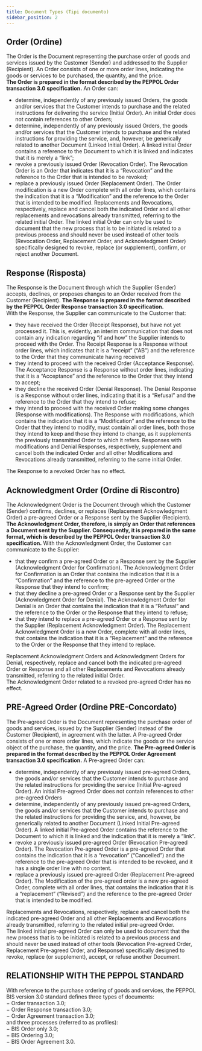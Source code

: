 ```yaml
---
title: Document Types (Tipi documento)
sidebar_position: 2
---
```


## Order (Ordine)

The Order is the Document representing the purchase order of goods and services issued by the 
Customer (Sender) and addressed to the Supplier (Recipient). An Order consists of one or more 
order lines, indicating the goods or services to be purchased, the quantity, and the 
price.        
**The Order is prepared in the format described by the PEPPOL Order transaction 3.0 specification.**
An Order can: 
- determine, independently of any previously issued Orders, the goods and/or services 
that the Customer intends to purchase and the related instructions for delivering the service (Initial Order). An initial Order does not contain references to other Orders; 
- determine, independently of any previously issued Orders, the goods and/or services 
that the Customer intends to purchase and the related instructions for providing the service, and, however, be generically related to another Document (Linked Initial Order). A linked initial Order contains a reference to the Document to which it is linked and indicates that it is merely a “link”;
- revoke a previously issued Order (Revocation Order). The Revocation Order is an 
Order that indicates that it is a “Revocation” and the reference to the Order 
that is intended to be revoked; 
- replace a previously issued Order (Replacement Order). The Order modification 
is a new Order complete with all order lines, which contains the indication that it 
is a “Modification” and the reference to the Order that is intended to be modified. 
Replacements and Revocations, respectively, replace and cancel both the indicated 
Order and all other replacements and revocations already transmitted, referring to the related initial Order. 
The linked initial Order can only be used to document that the new process that is 
to be initiated is related to a previous process and should never be used instead of 
other tools (Revocation Order, Replacement Order, and Acknowledgment Order) specifically 
designed to revoke, replace (or supplement), confirm, or reject another Document.

## Response (Risposta)

The Response is the Document through which the Supplier (Sender) accepts, declines, or proposes changes to an Order received from the Customer (Recipient). 
**The Response is prepared in the format described by the PEPPOL Order Response transaction 3.0 specification.**     
With the Response, the Supplier can communicate to the Customer that: 
- they have received the Order (Receipt Response), but have not yet processed it. This is, 
evidently, an interim communication that does not contain any indication regarding “if and how” the Supplier intends to proceed with the Order. The Receipt Response is a Response without order lines, which indicates that it is a 
“receipt” (“AB”) and the reference to the Order that they communicate having received 
- they intend to proceed with the received Order (Acceptance Response). The Acceptance Response is a Response without order lines, indicating that it is a “Acceptance” and the reference to the Order that they intend to accept; 
- they decline the received Order (Denial Response). The Denial Response is a Response 
without order lines, indicating that it is a “Refusal” and the reference to the Order that they intend to refuse; 
- they intend to proceed with the received Order making some changes (Response with modifications). The Response with modifications, which contains the indication that it is a “Modification” and the reference to the Order that they intend to modify, must contain all order lines, both those they intend to keep and those they intend to change, as it supplements the previously transmitted Order to which it refers. 
Responses with modifications and Denial Responses, respectively, supplement and cancel both 
the indicated Order and all other Modifications and Revocations already transmitted, referring to the same 
initial Order.       

The Response to a revoked Order has no effect.

## Acknowledgment Order (Ordine di Riscontro)

The Acknowledgment Order is the Document through which the Customer (Sender) confirms, declines, or replaces (Replacement Acknowledgment Order) a pre-agreed Order or a Response sent by 
the Supplier (Recipient). 
**The Acknowledgment Order, therefore, is simply an Order that references a Document sent by the Supplier. Consequently, it is prepared in the same format, which is described by the PEPPOL Order transaction 3.0 specification.**
With the Acknowledgment Order, the Customer can communicate to the Supplier: 
- that they confirm a pre-agreed Order or a Response sent by the Supplier (Acknowledgment Order for Confirmation). The Acknowledgment Order for Confirmation is an Order that contains the indication that it is a “Confirmation” and the reference to the pre-agreed Order or the Response that they intend to confirm; 
- that they decline a pre-agreed Order or a Response sent by the Supplier (Acknowledgment Order for Denial). The Acknowledgment Order for Denial is an Order that contains the indication that it is a “Refusal” and the reference to the Order or the Response that they intend to refuse; 
- that they intend to replace a pre-agreed Order or a Response sent by the Supplier (Replacement Acknowledgment Order). The Replacement Acknowledgment Order is a new Order, 
complete with all order lines, that contains the indication that it is a “Replacement” and the reference to the Order or the Response that they intend to replace.        

Replacement Acknowledgment Orders and Acknowledgment Orders for Denial, respectively, replace and cancel both the indicated pre-agreed Order or Response and all other Replacements and Revocations already transmitted, referring to the related initial Order.      
The Acknowledgment Order related to a revoked pre-agreed Order has no effect.

## PRE-Agreed Order (Ordine PRE-Concordato)

The Pre-agreed Order is the Document representing the purchase order of goods and services, 
issued by the Supplier (Sender) instead of the Customer (Recipient), in agreement with the latter. 
A Pre-agreed Order consists of one or more order lines, which indicate the goods or the 
service object of the purchase, the quantity, and the price. 
**The Pre-agreed Order is prepared in the format described by the PEPPOL Order Agreement transaction 3.0 specification.**
A Pre-agreed Order can: 
- determine, independently of any previously issued pre-agreed Orders, the 
goods and/or services that the Customer intends to purchase and the related instructions for providing the service (Initial Pre-agreed Order). An initial Pre-agreed Order does not 
contain references to other pre-agreed Orders
- determine, independently of any previously issued pre-agreed Orders, the 
goods and/or services that the Customer intends to purchase and the related instructions for providing the service, and, however, be generically related to another Document (Linked Initial Pre-agreed Order). A linked initial Pre-agreed Order contains the 
reference to the Document to which it is linked and the indication that it is merely a 
“link”. 
- revoke a previously issued pre-agreed Order (Revocation Pre-agreed Order). The Revocation Pre-agreed Order is a pre-agreed Order that contains the indication that it is a “revocation” (“Cancelled”) and the reference to the pre-agreed Order that is intended to be revoked, and it has a single order line with no content.
- replace a previously issued pre-agreed Order (Replacement Pre-agreed Order). The Modification of the pre-agreed order is a new pre-agreed Order, 
complete with all order lines, that contains the indication that it is a “replacement” (“Revised”) and the reference to the pre-agreed Order that is intended to be modified.        

Replacements and Revocations, respectively, replace and cancel both the indicated pre-agreed Order and all other Replacements and Revocations already transmitted, referring to the related initial pre-agreed Order.        
The linked initial pre-agreed Order can only be used to document that the new process that is 
to be initiated is related to a previous process and should never be used instead of 
other tools (Revocation Pre-agreed Order, Replacement Pre-agreed Order, and Response) specifically 
designed to revoke, replace (or supplement), accept, or refuse another Document.

## RELATIONSHIP WITH THE PEPPOL STANDARD

With reference to the purchase ordering of goods and services, the PEPPOL BIS version 
3.0 standard defines three types of documents:        
− Order transaction 3.0;       
− Order Response transaction 3.0;     
− Order Agreement transaction 3.0;       
and three processes (referred to as profiles):      
− BIS Order only 3.0;     
− BIS Ordering 3.0;      
− BIS Order Agreement 3.0.